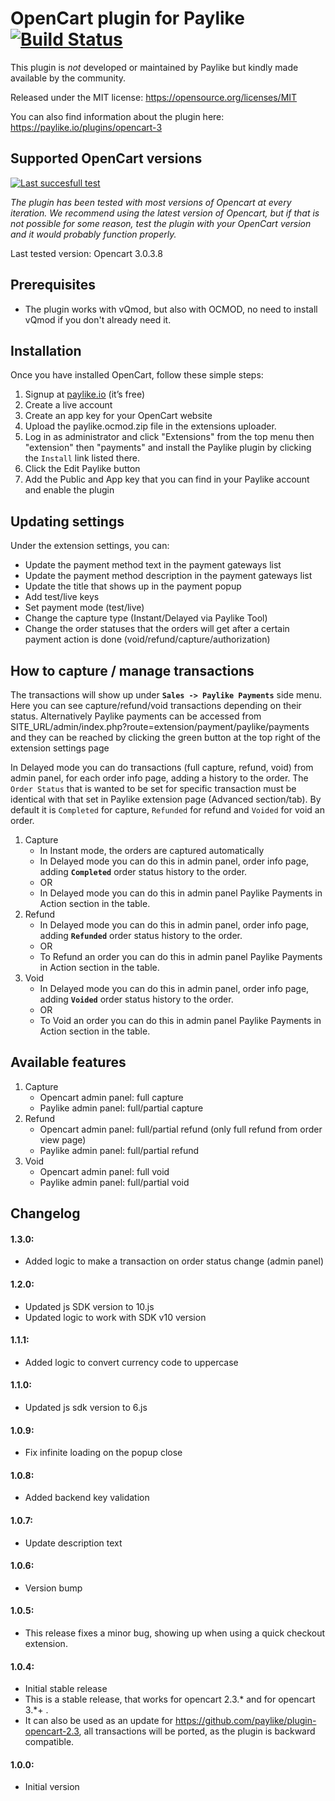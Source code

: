 # OpenCart plugin for Paylike [![Build Status](https://travis-ci.org/paylike/plugin-opencart-3.svg?branch=master)](https://travis-ci.org/paylike/plugin-opencart-3)

This plugin is *not* developed or maintained by Paylike but kindly made
available by the community.

Released under the MIT license: https://opensource.org/licenses/MIT

You can also find information about the plugin here: https://paylike.io/plugins/opencart-3

## Supported OpenCart versions

[![Last succesfull test](https://log.derikon.ro/api/v1/log/read?tag=opencart3&view=svg&label=Opencart&key=ecommerce&background=01afe8)](https://log.derikon.ro/api/v1/log/read?tag=opencart3&view=html)

*The plugin has been tested with most versions of Opencart at every iteration. We recommend using the latest version of Opencart, but if that is not possible for some reason, test the plugin with your OpenCart version and it would probably function properly.*

Last tested version: Opencart 3.0.3.8

## Prerequisites

- The plugin works with vQmod, but also with OCMOD, no need to install vQmod if you don't already need it.

## Installation

Once you have installed OpenCart, follow these simple steps:
1. Signup at [paylike.io](https://paylike.io) (it’s free)
1. Create a live account
1. Create an app key for your OpenCart website
1. Upload the paylike.ocmod.zip file in the extensions uploader.
1. Log in as administrator and click  "Extensions" from the top menu then "extension" then "payments" and install the Paylike plugin by clicking the `Install` link listed there.
1. Click the Edit Paylike button
1. Add the Public and App key that you can find in your Paylike account and enable the plugin

## Updating settings

Under the extension settings, you can:
 * Update the payment method text in the payment gateways list
 * Update the payment method description in the payment gateways list
 * Update the title that shows up in the payment popup
 * Add test/live keys
 * Set payment mode (test/live)
 * Change the capture type (Instant/Delayed via Paylike Tool)
 * Change the order statuses that the orders will get after a certain payment action is done (void/refund/capture/authorization)

 ## How to capture / manage transactions

  The transactions will show up under **`Sales -> Paylike Payments`** side menu. Here you can see capture/refund/void transactions depending on their status. Alternatively Paylike payments can be accessed from SITE_URL/admin/index.php?route=extension/payment/paylike/payments and they can be reached by clicking the green button at the top right of the extension settings page

  In Delayed mode you can do transactions (full capture, refund, void) from admin panel, for each order info page, adding a history to the order. The `Order Status` that is wanted to be set for specific transaction must  be identical with that set in Paylike extension page (Advanced section/tab). By default it is `Completed` for capture, `Refunded` for refund and `Voided` for void an order.

1. Capture
    * In Instant mode, the orders are captured automatically
    * In Delayed mode you can do this in admin panel, order info page, adding **`Completed`** order status history to the order.
    * OR
    * In Delayed mode you can do this in admin panel Paylike Payments in Action section in the table.
2. Refund
    * In Delayed mode you can do this in admin panel, order info page, adding **`Refunded`** order status history to the order.
    * OR
    * To Refund an order you can do this in admin panel Paylike Payments in Action section in the table.
3. Void
    * In Delayed mode you can do this in admin panel, order info page, adding **`Voided`** order status history to the order.
    * OR
    * To Void an order you can do this in admin panel Paylike Payments in Action section in the table.

## Available features

1. Capture
   * Opencart admin panel: full capture
   * Paylike admin panel: full/partial capture
2. Refund
   * Opencart admin panel: full/partial refund (only full refund from order view page)
   * Paylike admin panel: full/partial refund
3. Void
   * Opencart admin panel: full void
   * Paylike admin panel: full/partial void

## Changelog

#### 1.3.0:
* Added logic to make a transaction on order status change (admin panel)

#### 1.2.0:
* Updated js SDK version to 10.js
* Updated logic to work with SDK v10 version

#### 1.1.1:
* Added logic to convert currency code to uppercase

#### 1.1.0:
* Updated js sdk version to 6.js

#### 1.0.9:
* Fix infinite loading on the popup close

#### 1.0.8:
* Added backend key validation

#### 1.0.7:
* Update description text

#### 1.0.6:
* Version bump

#### 1.0.5:
* This release fixes a minor bug, showing up when using a quick checkout extension.

#### 1.0.4:
* Initial stable release
* This is a stable release, that works for opencart 2.3.* and for opencart 3.*+ .
* It can also be used as an update for https://github.com/paylike/plugin-opencart-2.3, all transactions will be ported, as the plugin is backward compatible.

#### 1.0.0:
* Initial version
